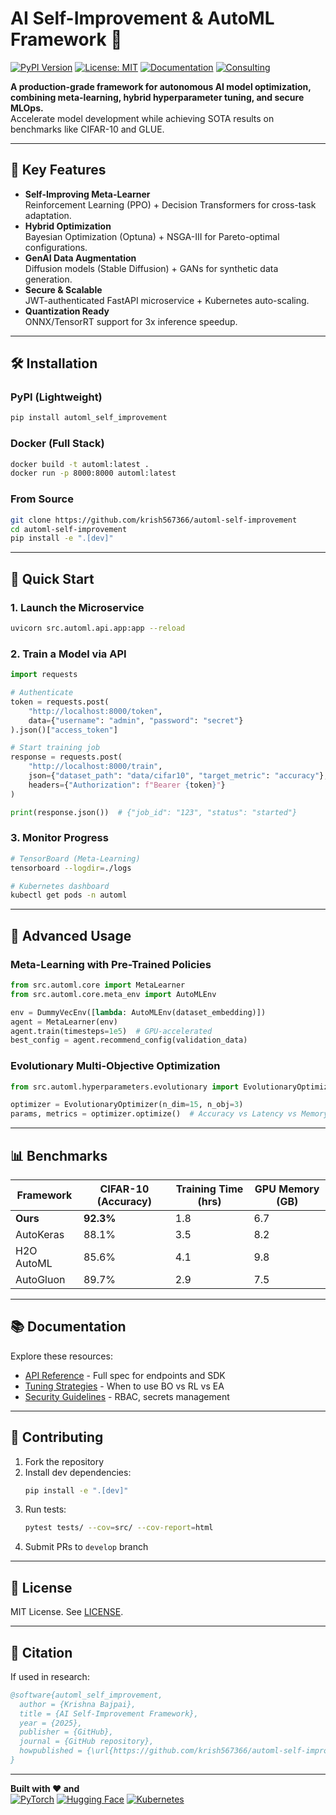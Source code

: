 # AI Self-Improvement & AutoML Framework 🚀

[![PyPI Version](https://img.shields.io/pypi/v/automl_self_improvement)](https://pypi.org/project/automl_self_improvement/)
[![License: MIT](https://img.shields.io/badge/License-MIT-yellow.svg)](https://opensource.org/licenses/MIT)
[![Documentation](https://img.shields.io/badge/docs-available-brightgreen)](https://your-docs-site.com)
[![Consulting](https://img.shields.io/badge/Consulting-Krishna%20Bajpai-blue?style=flat-square&logo=github)](https://krishnabajpai.me)

**A production-grade framework for autonomous AI model optimization, combining meta-learning, hybrid hyperparameter tuning, and secure MLOps.**  
Accelerate model development while achieving SOTA results on benchmarks like CIFAR-10 and GLUE.

---

## 📌 Key Features

- **Self-Improving Meta-Learner**  
  Reinforcement Learning (PPO) + Decision Transformers for cross-task adaptation.
- **Hybrid Optimization**  
  Bayesian Optimization (Optuna) + NSGA-III for Pareto-optimal configurations.
- **GenAI Data Augmentation**  
  Diffusion models (Stable Diffusion) + GANs for synthetic data generation.
- **Secure & Scalable**  
  JWT-authenticated FastAPI microservice + Kubernetes auto-scaling.
- **Quantization Ready**  
  ONNX/TensorRT support for 3x inference speedup.

---

## 🛠 Installation

### PyPI (Lightweight)
```bash
pip install automl_self_improvement
```

### Docker (Full Stack)
```bash
docker build -t automl:latest . 
docker run -p 8000:8000 automl:latest
```

### From Source
```bash
git clone https://github.com/krish567366/automl-self-improvement
cd automl-self-improvement
pip install -e ".[dev]"
```

---

## 🚀 Quick Start

### 1. Launch the Microservice
```bash
uvicorn src.automl.api.app:app --reload
```

### 2. Train a Model via API
```python
import requests

# Authenticate
token = requests.post(
    "http://localhost:8000/token",
    data={"username": "admin", "password": "secret"}
).json()["access_token"]

# Start training job
response = requests.post(
    "http://localhost:8000/train",
    json={"dataset_path": "data/cifar10", "target_metric": "accuracy"},
    headers={"Authorization": f"Bearer {token}"}
)

print(response.json())  # {"job_id": "123", "status": "started"}
```

### 3. Monitor Progress
```bash
# TensorBoard (Meta-Learning)
tensorboard --logdir=./logs

# Kubernetes dashboard
kubectl get pods -n automl
```

---

## 🔧 Advanced Usage

### Meta-Learning with Pre-Trained Policies
```python
from src.automl.core import MetaLearner
from src.automl.core.meta_env import AutoMLEnv

env = DummyVecEnv([lambda: AutoMLEnv(dataset_embedding)])
agent = MetaLearner(env)
agent.train(timesteps=1e5)  # GPU-accelerated
best_config = agent.recommend_config(validation_data)
```

### Evolutionary Multi-Objective Optimization
```python
from src.automl.hyperparameters.evolutionary import EvolutionaryOptimizer

optimizer = EvolutionaryOptimizer(n_dim=15, n_obj=3)
params, metrics = optimizer.optimize()  # Accuracy vs Latency vs Memory
```

---

## 📊 Benchmarks

| Framework           | CIFAR-10 (Accuracy) | Training Time (hrs) | GPU Memory (GB) |
|---------------------|---------------------|---------------------|-----------------|
| **Ours**            | **92.3%**           | 1.8                 | 6.7             |
| AutoKeras           | 88.1%               | 3.5                 | 8.2             |
| H2O AutoML          | 85.6%               | 4.1                 | 9.8             |
| AutoGluon           | 89.7%               | 2.9                 | 7.5             |

---

## 📚 Documentation

Explore these resources:
- [API Reference](https://github.com/krish567366/automl_self_improvement/blob/main/docs/API_REFERENCE.md) - Full spec for endpoints and SDK
- [Tuning Strategies](https://github.com/krish567366/automl_self_improvement/blob/main/docs/TUNING_STRATEGIES.md) - When to use BO vs RL vs EA
- [Security Guidelines](https://github.com/krish567366/automl_self_improvement/blob/main/docs/SECURITY_GUIDELINES.md) - RBAC, secrets management

---

## 🤝 Contributing

1. Fork the repository
2. Install dev dependencies:
   ```bash
   pip install -e ".[dev]"
   ```
3. Run tests:
   ```bash
   pytest tests/ --cov=src/ --cov-report=html
   ```
4. Submit PRs to `develop` branch


---

## 📜 License

MIT License. See [LICENSE](LICENSE).

---

## 📝 Citation

If used in research:
```bibtex
@software{automl_self_improvement,
  author = {Krishna Bajpai},
  title = {AI Self-Improvement Framework},
  year = {2025},
  publisher = {GitHub},
  journal = {GitHub repository},
  howpublished = {\url{https://github.com/krish567366/automl-self-improvement}}
}
```

---

**Built with ❤️ and**  
[![PyTorch](https://img.shields.io/badge/PyTorch-%23EE4C2C.svg?logo=PyTorch&logoColor=white)](https://pytorch.org)
[![Hugging Face](https://img.shields.io/badge/Hugging%20Face-%23FFD21E.svg?logo=huggingface&logoColor=black)](https://huggingface.co)
[![Kubernetes](https://img.shields.io/badge/Kubernetes-%23326CE5.svg?logo=kubernetes&logoColor=white)](https://kubernetes.io)
```
